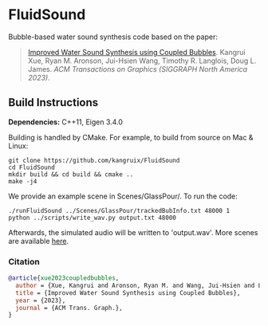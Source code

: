 # FluidSound

Bubble-based water sound synthesis code based on the paper:
    
> [Improved Water Sound Synthesis using Coupled Bubbles](https://graphics.stanford.edu/papers/coupledbubbles/). Kangrui Xue, Ryan M. Aronson, Jui-Hsien Wang, Timothy R. Langlois, Doug L. James. *ACM Transactions on Graphics (SIGGRAPH North America 2023)*. 

## Build Instructions

**Dependencies:** C++11, Eigen 3.4.0

Building is handled by CMake. For example, to build from source on Mac & Linux:

    git clone https://github.com/kangruix/FluidSound
    cd FluidSound
    mkdir build && cd build && cmake ..
    make -j4

We provide an example scene in Scenes/GlassPour/. To run the code:

    ./runFluidSound ../Scenes/GlassPour/trackedBubInfo.txt 48000 1
    python ../scripts/write_wav.py output.txt 48000 

Afterwards, the simulated audio will be written to 'output.wav'. More scenes are available [here](https://graphics.stanford.edu/projects/waveblender/dataset/index.html).

### Citation

```bibtex
@article{xue2023coupledbubbles,
  author = {Xue, Kangrui and Aronson, Ryan M. and Wang, Jui-Hsien and Langlois, Timothy R. and James, Doug L.},
  title = {Improved Water Sound Synthesis using Coupled Bubbles},
  year = {2023},
  journal = {ACM Trans. Graph.},
}
```
